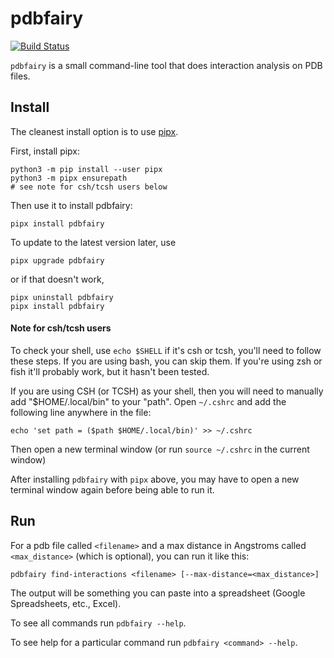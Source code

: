 # pdbfairy

[![Build Status](https://travis-ci.com/dannyroberts/pdbfairy.svg?branch=master)](https://travis-ci.com/dannyroberts/pdbfairy)

`pdbfairy` is a small command-line tool that does interaction analysis on PDB files.

## Install
The cleanest install option is to use [pipx](https://pipxproject.github.io/pipx/).

First, install pipx:
```
python3 -m pip install --user pipx
python3 -m pipx ensurepath
# see note for csh/tcsh users below
```

Then use it to install pdbfairy:

```
pipx install pdbfairy
```

To update to the latest version later, use

```
pipx upgrade pdbfairy
```
or if that doesn't work, 
```
pipx uninstall pdbfairy
pipx install pdbfairy
```

#### Note for csh/tcsh users

To check your shell, use `echo $SHELL` if it's csh or tcsh, you'll need to follow these steps. If you are using bash, you can skip them. If you're using zsh or fish it'll probably work, but it hasn't been tested.

If you are using CSH (or TCSH) as your shell, then you will need to manually add "$HOME/.local/bin" to your "path". Open `~/.cshrc` and add the following line anywhere in the file:

```
echo 'set path = ($path $HOME/.local/bin)' >> ~/.cshrc
```

Then open a new terminal window (or run `source ~/.cshrc` in the current window)

After installing `pdbfairy` with `pipx` above, you may have to open a new terminal window again before being able to run it.

## Run

For a pdb file called `<filename>` and a max distance in Angstroms called `<max_distance>` (which is optional), you can run it like this:

```
pdbfairy find-interactions <filename> [--max-distance=<max_distance>]
```

The output will be something you can paste into a spreadsheet (Google Spreadsheets, etc., Excel).

To see all commands run `pdbfairy --help`.

To see help for a particular command run `pdbfairy <command> --help`.
